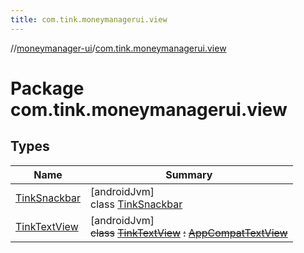 ```yaml
---
title: com.tink.moneymanagerui.view
---
```

//[moneymanager-ui](../../index.html)/[com.tink.moneymanagerui.view](index.html)



# Package com.tink.moneymanagerui.view



## Types


| Name | Summary |
|---|---|
| [TinkSnackbar](-tink-snackbar/index.html) | [androidJvm]<br>class [TinkSnackbar](-tink-snackbar/index.html) |
| [TinkTextView](-tink-text-view/index.html) | [androidJvm]<br>~~class~~ [~~TinkTextView~~](-tink-text-view/index.html) ~~:~~ [~~AppCompatTextView~~](https://developer.android.com/reference/kotlin/androidx/appcompat/widget/AppCompatTextView.html) |

